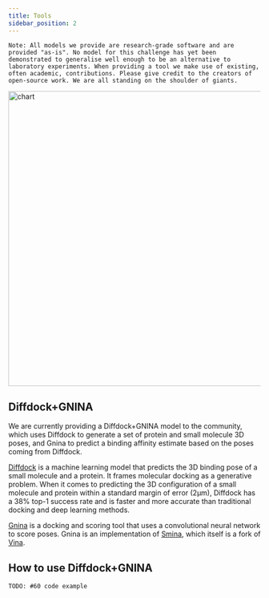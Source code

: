 ```yaml
---
title: Tools
sidebar_position: 2
---
```



```
Note: All models we provide are research-grade software and are provided "as-is". No model for this challenge has yet been demonstrated to generalise well enough to be an alternative to laboratory experiments. When providing a tool we make use of existing, often academic, contributions. Please give credit to the creators of open-source work. We are all standing on the shoulder of giants. 
```

<img width="588" alt="chart" src="https://user-images.githubusercontent.com/37750378/220337359-d742115f-ce45-45ad-aa08-70bde5436e06.png">

## Diffdock+GNINA
We are currently providing a Diffdock+GNINA model to the community, which uses Diffdock to generate a set of protein and small molecule 3D poses, and Gnina to predict a binding affinity estimate based on the poses coming from Diffdock.

[Diffdock](https://github.com/gcorso/DiffDock) is a machine learning model that predicts the 3D binding pose of a small molecule and a protein. It frames molecular docking as a generative problem. When it comes to predicting the 3D configuration of a small molecule and protein within a standard margin of error (2µm), Diffdock has a 38% top-1 success rate and is faster and more accurate than traditional docking and deep learning methods.

[Gnina](https://github.com/gnina/gnina) is a docking and scoring tool that uses a convolutional neural network to score poses. Gnina is an implementation of [Smina](https://sourceforge.net/projects/smina/), which itself is a fork of [Vina](https://vina.scripps.edu/). 

## How to use Diffdock+GNINA

````
TODO: #60 code example
````
